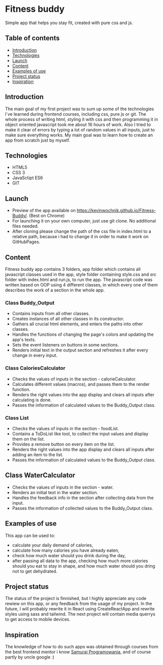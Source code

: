 ﻿# Fitness buddy
Simple app that helps you stay fit, created with pure css and js.
## Table of contents
* [Introduction](#introduction)
* [Technologies](#technologies)
* [Launch](#launch)
* [Content](#content)
* [Examples of use](#examples_of_use)
* [Project status](#project_status)
* [Inspiration](#inspiration)

## Introduction
The main goal of my first project was to sum up some of the technologies I`ve learned during frontend courses, including css, pure js or git. The whole process of writing html, styling it with css and then programming it in object oriented javascript took me about 16 hours of work. Also I tried to make it clear of errors by typing a lot of random values in all inputs, just to make sure everything works. My main goal was to learn how to create an app from scratch just by myself.

## Technologies
* HTML5
* CSS 3
* JavaSctipt ES6
* GIT

## Launch
* Preview of the app available on https://kevinwochnik.github.io/Fitness-Buddy/. (Best on Chrome)
* For launching it on your own computer, just use git clone. No additional files needed.
* After cloning please change the path of the css file in index.html to a relative path, because i had to change it in order to make it work on GitHubPages.

## Content
Fitness buddy app contains 3 folders, app folder which contains all javascript classes used in the app, style folder containing style.css and src folder with index.html and run.js, to run the app. The javascript code was written based on OOP using 4 different classes, in which every one of them describes the work of a section in the whole app.

### Class Buddy_Output
* Contains inputs from all other classes.
* Creates instances of all other classes in its constructor.
* Gathers all crucial html elements, and enters the paths into other classes.
* Handles the functions of changing the page's colors and updating the app's texts.
* Sets the event listeners on buttons in some sections.
* Renders initial text in the output section and refreshes it after every change in every input.

### Class CaloriesCalculator
* Checks the values of inputs in the section - calorieCalculator.
* Calculates different values (macros), and passes them to the render function.
* Renders the right values into the app display and clears all inputs after calculating is done.
* Passes the information of calculated values to the Buddy_Output class.

### Class List
* Checks the values of inputs in the section - foodList.
* Contains a ToDoList like tool, to collect the input values and display them on the list.
* Provides a remove button on every item on the list.
* Renders the right values into the app display and clears all inputs after adding an item to the list.
* Passes the information of calculated values to the Buddy_Output class.

## Class WaterCalculator
* Checks the values of inputs in the section - water.
* Renders an initial text in the water section.
* Handles the feedback info in the section after collecting data from the input.
* Passes the information of collected values to the Buddy_Output class.

## Examples of use
This app can be used to:
* calculate your daily demand of calories,
* calculate how many calories you have already eaten,
* check how much water should you drink during the day,
* after passing all data to the app, checking how much more calories should you eat to stay in shape, and how much water should you dring not to get dehydrated.


## Project status
The status of the project is finnished, but I highly appreciate any code rewiew on this app, or any feedback from the usage of my project. In the future, I will probably rewrite it in React using CreateReactApp and rewrite styles using sass and tailwind. The next project will contain media querrys to get access to mobile devices.

## Inspiration
The knowledge of how to do such apps was obtained through courses from the best frontend mentor i know [Samuraj Programowania](https://websamuraj.pl/), and of course partly by uncle google :)
